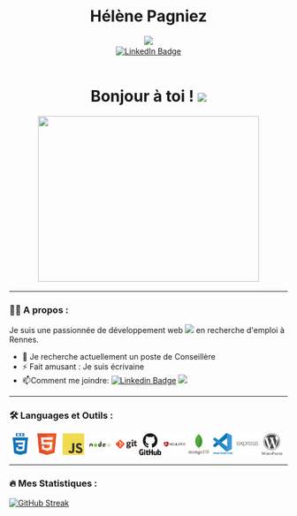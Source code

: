 <h1 align="center">
  Hélène Pagniez 
</h1>
<div id="header" align="center">
  <img src="https://media1.giphy.com/media/juua9i2c2fA0AIp2iq/200w.webp?cid=ecf05e4709v4hbhiuax9s7s1qb067s1u6cme7vlklmjfoqap&rid=200w.webp&ct=s" width="100"/>
</div>
<div id="badges" align="center">
  <a href="https://www.linkedin.com/in/h%C3%A9l%C3%A8ne-pagniez/">
     <img src="https://img.shields.io/badge/LinkedIn-blue?style=for-the-badge&logo=linkedin&logoColor=white" alt="LinkedIn Badge"/>
  </a>
</div>
<img src="https://komarev.com/ghpvc/?username=Helenepagniez&style=flat-square&color=blue" alt=""/>
<h1 align="center">
  Bonjour à toi ! 
  <img src="https://media.giphy.com/media/hvRJCLFzcasrR4ia7z/giphy.gif" width="30px"/>
</h1>
<div align="center">
  <img src="https://media1.giphy.com/media/yAGIvCiwPJn5C/giphy.gif?cid=ecf05e47rib2m29tel0y7piin89wumfv0tueidd92adxq775&rid=giphy.gif&ct=g" width="400" height="300"/>
</div>

---
### :woman_technologist: A propos :
Je suis une passionnée de développement web <img src="https://media.giphy.com/media/WUlplcMpOCEmTGBtBW/giphy.gif" width="30"> en recherche d'emploi à Rennes.

- 🔭 Je recherche actuellement un poste de Conseillère
- ⚡ Fait amusant : Je suis écrivaine
- :mailbox:Comment me joindre: [![Linkedin Badge](https://img.shields.io/badge/-contact-blue?style=flat&logo=Linkedin&logoColor=white)](https://www.linkedin.com/in/h%C3%A9l%C3%A8ne-pagniez/)
<a href="mailto:helenepagniez51@gmail.com?"><img src="https://img.shields.io/badge/gmail-%23DD0031.svg?&style=for-the-badge&logo=gmail&logoColor=white"/></a>

---
### :hammer_and_wrench: Languages et Outils :
<div>
  <img src="https://github.com/devicons/devicon/blob/master/icons/css3/css3-plain-wordmark.svg"  title="CSS3" alt="CSS" width="40" height="40"/>&nbsp;
  <img src="https://github.com/devicons/devicon/blob/master/icons/html5/html5-original.svg" title="HTML5" alt="HTML" width="40" height="40"/>&nbsp;
  <img src="https://github.com/devicons/devicon/blob/master/icons/javascript/javascript-original.svg" title="JavaScript" alt="JavaScript" width="40" height="40"/>&nbsp;
  <img src="https://github.com/devicons/devicon/blob/master/icons/nodejs/nodejs-original-wordmark.svg" title="NodeJS" alt="NodeJS" width="40" height="40"/>&nbsp;
  <img src="https://github.com/devicons/devicon/blob/master/icons/git/git-original-wordmark.svg" title="Git" **alt="Git" width="40" height="40"/>
  <img src="https://github.com/devicons/devicon/blob/master/icons/github/github-original-wordmark.svg" title="GitHub" **alt="GitHub" width="40" height="40"/>
  <img src="https://github.com/devicons/devicon/blob/master/icons/angularjs/angularjs-original-wordmark.svg" title="Angular" **alt="Angular" width="40" height="40"/>
  <img src="https://github.com/devicons/devicon/blob/master/icons/mongodb/mongodb-original-wordmark.svg" title="MongoDB" **alt="MongoDB" width="40" height="40"/>
  <img src="https://github.com/devicons/devicon/blob/master/icons/vscode/vscode-original-wordmark.svg" title="VScode" **alt="VScode" width="40" height="40"/>
  <img src="https://github.com/devicons/devicon/blob/master/icons/express/express-original-wordmark.svg" title="Express" **alt="Express" width="40" height="40"/>
  <img src="https://github.com/devicons/devicon/blob/master/icons/wordpress/wordpress-plain-wordmark.svg" title="Wordpress" **alt="Wordpress" width="40" height="40"/>
</div>

---
### :fire: Mes Statistiques :

[![GitHub Streak](http://github-readme-streak-stats.herokuapp.com?user=Helenepagniez&theme=dark&background=000000)](https://git.io/streak-stats)

